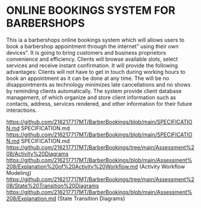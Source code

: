 # ONLINE BOOKINGS SYSTEM FOR BARBERSHOPS

 This ia a barbershops online bookings system which will allows users to book a barbershop appointment through the internet" using their own devices". It is going to bring customers and business proprietors convenience and efficiency. Clients will browse available slots, select services and receive instant confirmation. It will provide the following advantages:
Clients will not have to get in touch during working hours to book an appointment as it can be done at any time. The will be no disappointments as technology minimizes late cancellations and no shows by reminding clients automatically. The system provide client database management, of which organize and store client information such as contacts, address, services rendered, and other information for their future interactions.

https://github.com/216217717MT/BarberBookings/blob/main/SPECIFICATION.md SPECIFICATION.md
https://github.com/216217717MT/BarberBookings/blob/main/SPECIFICATION.md SPECIFICATION.md
https://github.com/216217717MT/BarberBookings/tree/main/Assessment%208/Activity%20Diagrams
https://github.com/216217717MT/BarberBookings/blob/main/Assessment%208/Explanation%20of%20Activity%20Workflow.md (Activity Workflow Modeling)
https://github.com/216217717MT/BarberBookings/tree/main/Assessment%208/State%20Transition%20Diagrams
https://github.com/216217717MT/BarberBookings/blob/main/Assessment%208/Explanation.md (State Transition Diagrams)

